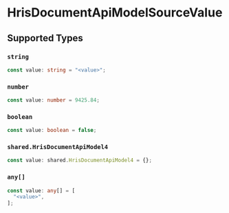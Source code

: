 # HrisDocumentApiModelSourceValue


## Supported Types

### `string`

```typescript
const value: string = "<value>";
```

### `number`

```typescript
const value: number = 9425.84;
```

### `boolean`

```typescript
const value: boolean = false;
```

### `shared.HrisDocumentApiModel4`

```typescript
const value: shared.HrisDocumentApiModel4 = {};
```

### `any[]`

```typescript
const value: any[] = [
  "<value>",
];
```

